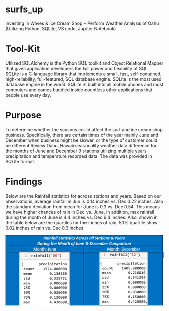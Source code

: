 # surfs_up
Investing In Waves &amp; Ice Cream Shop - Perform Weather Analysis of Oahu (Utilizing Python, SQLite, VS code, Jupiter Notebook)

# Tool-Kit
Utilized SQLAlchemy is the Python SQL toolkit and Object Relational Mapper that gives application developers the full power and flexibility of SQL. 
SQLite is a C-language library that implements a small, fast, self-contained, high-reliability, full-featured, SQL database engine. SQLite is the most used database engine in the world. SQLite is built into all mobile phones and most computers and comes bundled inside countless other applications that people use every day.
# Purpose
To determine whether the seasons could affect the surf and ice cream shop business. Specifically, there are certain times of the year mainly June and December when business might be slower, or the type of customer could be different
Review Oahu, Hawaii seasonality weather data difference for the months of June and December 9 stations utilizing multiple years precipitation and temperature recorded data. The data was provided in SQLite format.
# Findings

Below are the Rainfall statistics for across stations and years.  Based on our observations, average rainfall in Jun is 0.14 inches vs. Dec 0.22 inches.  Also the standard deviation from mean for June is 0.3 vs. Dec 0.54.  This means we have higher chances of rain in Dec vs. June.  In addition, max rainfall during the month of June is 4.4 inches vs. Dec 6.4 inches.  Also, shown in the table below are the quartiles for the inches of rain, 50% quartile show 0.02 inches of rain vs. Dec 0.3 inches

![alt text](https://github.com/vsanand27/surfs_up/blob/master/Rainfall%20Statistics%20for%20June%20and%20Dec.PNG)
